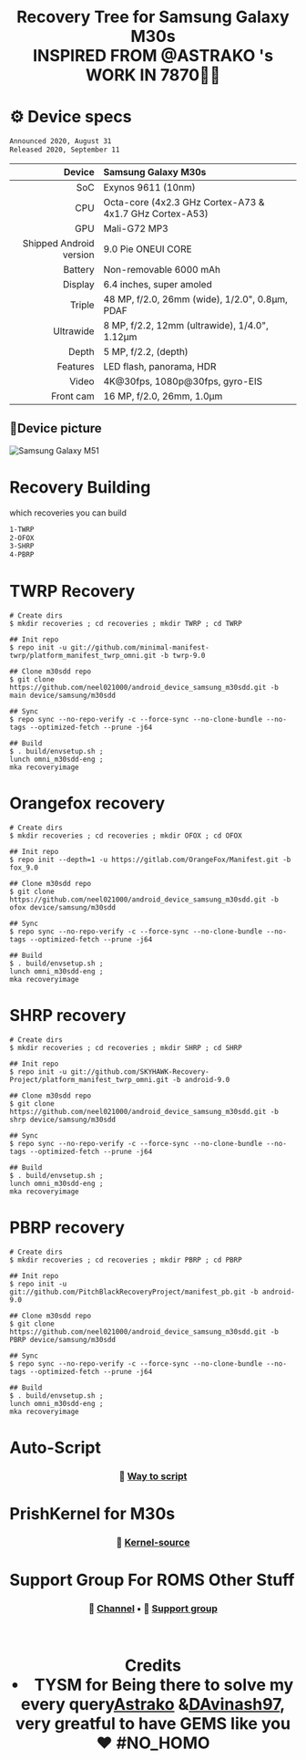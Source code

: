 <h1 align="center">
  <br>
  <a>Recovery Tree for Samsung Galaxy M30s</a>
  <br>
   INSPIRED FROM @ASTRAKO 's WORK IN 7870🙌👏
  <br>
</h1>

# ⚙️ Device specs

```bash
Announced 2020, August 31
Released 2020, September 11
````
| Device       | Samsung Galaxy M30s                                 |
| -----------: | :----------------------------------------------    |
| SoC          | Exynos 9611 (10nm)                              |
| CPU          | Octa-core (4x2.3 GHz Cortex-A73 & 4x1.7 GHz Cortex-A53) |
| GPU          | Mali-G72 MP3                                         |
| Shipped Android version | 9.0 Pie ONEUI CORE                           |
| Battery      | Non-removable 6000 mAh                             |
| Display      | 6.4 inches, super amoled                           |
| Triple       | 48 MP, f/2.0, 26mm (wide), 1/2.0", 0.8µm, PDAF  | 
| Ultrawide    |  8 MP, f/2.2, 12mm (ultrawide), 1/4.0", 1.12µm  |
| Depth        |  5 MP, f/2.2, (depth)                           |
| Features     |  LED flash, panorama, HDR                       |
| Video        |  4K@30fps, 1080p@30fps, gyro-EIS                |
| Front cam    |  16 MP, f/2.0, 26mm, 1.0µm                      |

## 📱Device picture

![Samsung Galaxy M51](https://fdn2.gsmarena.com/vv/pics/samsung/samsung-galaxy-m30s-sm-m307f-1.jpg)

# Recovery Building
which recoveries you can build
```bash
1-TWRP
2-OFOX
3-SHRP
4-PBRP
```

# TWRP Recovery
```
# Create dirs
$ mkdir recoveries ; cd recoveries ; mkdir TWRP ; cd TWRP

## Init repo
$ repo init -u git://github.com/minimal-manifest-twrp/platform_manifest_twrp_omni.git -b twrp-9.0

## Clone m30sdd repo
$ git clone https://github.com/neel021000/android_device_samsung_m30sdd.git -b main device/samsung/m30sdd

## Sync
$ repo sync --no-repo-verify -c --force-sync --no-clone-bundle --no-tags --optimized-fetch --prune -j64

## Build
$ . build/envsetup.sh ;
lunch omni_m30sdd-eng ;
mka recoveryimage
```
# Orangefox recovery
```
# Create dirs
$ mkdir recoveries ; cd recoveries ; mkdir OFOX ; cd OFOX

## Init repo
$ repo init --depth=1 -u https://gitlab.com/OrangeFox/Manifest.git -b fox_9.0

## Clone m30sdd repo
$ git clone https://github.com/neel021000/android_device_samsung_m30sdd.git -b ofox device/samsung/m30sdd

## Sync
$ repo sync --no-repo-verify -c --force-sync --no-clone-bundle --no-tags --optimized-fetch --prune -j64

## Build
$ . build/envsetup.sh ;
lunch omni_m30sdd-eng ;
mka recoveryimage
```
# SHRP recovery
```
# Create dirs
$ mkdir recoveries ; cd recoveries ; mkdir SHRP ; cd SHRP

## Init repo
$ repo init -u git://github.com/SKYHAWK-Recovery-Project/platform_manifest_twrp_omni.git -b android-9.0

## Clone m30sdd repo
$ git clone https://github.com/neel021000/android_device_samsung_m30sdd.git -b shrp device/samsung/m30sdd

## Sync
$ repo sync --no-repo-verify -c --force-sync --no-clone-bundle --no-tags --optimized-fetch --prune -j64

## Build
$ . build/envsetup.sh ;
lunch omni_m30sdd-eng ;
mka recoveryimage
```
# PBRP recovery
```
# Create dirs
$ mkdir recoveries ; cd recoveries ; mkdir PBRP ; cd PBRP

## Init repo
$ repo init -u git://github.com/PitchBlackRecoveryProject/manifest_pb.git -b android-9.0

## Clone m30sdd repo
$ git clone https://github.com/neel021000/android_device_samsung_m30sdd.git -b PBRP device/samsung/m30sdd

## Sync
$ repo sync --no-repo-verify -c --force-sync --no-clone-bundle --no-tags --optimized-fetch --prune -j64

## Build
$ . build/envsetup.sh ;
lunch omni_m30sdd-eng ;
mka recoveryimage
```
# Auto-Script
<h3 align="center">
  📱 <a href="https://github.com/neel021000/android_manifest_samsung_m30sdd">Way to script</a>
</h3>

# PrishKernel for M30s
<h3 align="center">
  📱 <a href="https://github.com/neel021000/android_kernel_samsung_m30sdd">Kernel-source</a>
</h3>

# Support Group For ROMS Other Stuff
<h3 align="center">
  📱 <a href="https://t.me/prishupdates">Channel</a> •
  📱 <a href="https://t.me/PRISHSUPPORT">Support group</a>
</h3>
<h1 align="center">
  <br>
  <a>Credits</a>
  <br>
   <li> TYSM for Being there to solve my every query<a href="https://github.com/Astrako">Astrako</a> &<a href="https://github.com/davinash97">DAvinash97</a>, very greatful to have GEMS like you❤️ #NO_HOMO</li>
  <br>
</h1>
